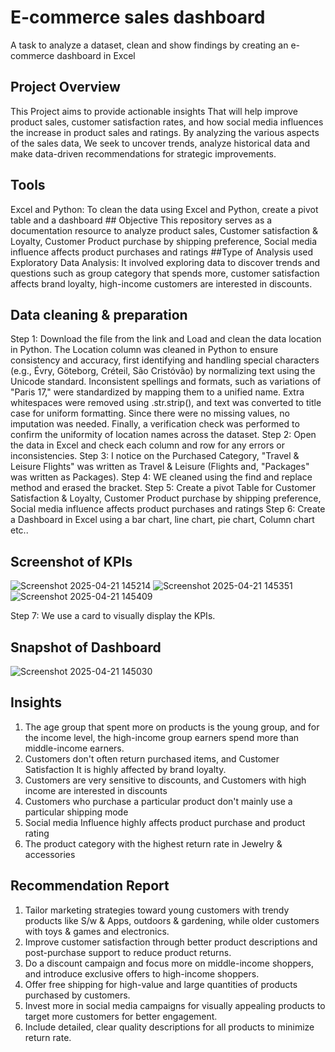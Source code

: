 # E-commerce sales dashboard
A task to analyze a dataset, clean and show findings by creating an e-commerce dashboard in Excel
## Project Overview
This Project aims to provide actionable insights 
That will help improve product sales, customer satisfaction rates,
and how social media influences the  increase in product sales and ratings.
By analyzing the various aspects of the sales data,
We seek to uncover trends, analyze historical data and 
make data-driven recommendations for strategic improvements.
## Tools 
Excel and Python: To clean the data using Excel and Python, create a pivot table and a dashboard
## Objective
This repository serves as a documentation resource to analyze product sales,
Customer satisfaction & Loyalty, Customer Product purchase by shipping preference,
Social media influence affects product purchases and ratings
##Type of Analysis used
Exploratory Data Analysis: It involved exploring data to discover trends and questions
such as group category that spends more, customer satisfaction affects brand loyalty,
high-income customers are interested in discounts.
## Data cleaning & preparation
Step 1: Download the file from the link and Load and clean the data location in Python.
The Location column was cleaned in Python to ensure consistency and accuracy,
first identifying and handling special characters (e.g., Évry, Göteborg, Créteil, São Cristóvão)
by normalizing text using the Unicode standard. Inconsistent spellings and formats, 
such as variations of "Paris 17," were standardized by mapping them to a unified name.
Extra whitespaces were removed using .str.strip(), and text was converted to title case for uniform formatting.
Since there were no missing values, no imputation was needed.
Finally, a verification check was performed to confirm the uniformity of location names across the dataset.
Step 2: Open the data in Excel and check each column and row for any errors or inconsistencies. 
Step 3: I notice on the Purchased Category,
"Travel & Leisure Flights" was written as Travel & Leisure (Flights and, "Packages" was written as Packages).
Step 4: WE cleaned using the find and replace method and erased the bracket.
Step 5: Create a pivot Table for Customer Satisfaction & Loyalty, Customer Product purchase by shipping preference,
Social media influence affects product purchases and ratings
Step 6: Create a Dashboard in Excel using a bar chart, line chart, pie chart, Column chart etc..
## Screenshot of KPIs
![Screenshot 2025-04-21 145214](https://github.com/user-attachments/assets/ab67566e-4c1a-483d-879f-5b3e8ff4d580)
![Screenshot 2025-04-21 145351](https://github.com/user-attachments/assets/f7c181f7-5c16-433a-91d0-7f096ae95125)
![Screenshot 2025-04-21 145409](https://github.com/user-attachments/assets/47d4f666-b200-47f3-a14f-bc33bbe1a1e9)


Step 7: We use a card to visually display the KPIs.

 ## Snapshot of Dashboard
![Screenshot 2025-04-21 145030](https://github.com/user-attachments/assets/be8b17fb-aa58-4ae5-8d04-d4ce89c5e7a9)


## Insights
1. The age group that spent more on products is the young group, and for the income level, the high-income group
   earners spend more than middle-income earners.
2. Customers don't often return purchased items, and Customer Satisfaction
   It is highly affected by brand loyalty.
3. Customers are very sensitive to discounts, and Customers  with high income are interested in discounts
4. Customers who purchase a particular product don't mainly use a particular shipping mode
5. Social media Influence highly affects product purchase and product rating
6. The product category with the highest return rate in Jewelry & accessories
## Recommendation Report
1. Tailor marketing  strategies toward young customers with trendy products like S/w & Apps, outdoors & gardening,
while older customers with toys & games and electronics.
2. Improve customer satisfaction through better product descriptions and post-purchase support to reduce product returns.
3. Do a discount campaign and focus more on middle-income shoppers, and introduce exclusive offers to high-income shoppers.
4. Offer free shipping for high-value and large quantities of products purchased by customers.
5. Invest more in social media campaigns for visually appealing products to target more customers for better engagement.
6. Include detailed, clear quality descriptions for all products to minimize return rate.

